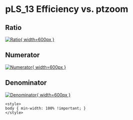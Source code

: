 # pLS_13 Efficiency vs. ptzoom

## Ratio

[![Ratio](../mtv/var/pLS_13_eff_ptzoom.png){ width=600px }](../mtv/var/pLS_13_eff_ptzoom.pdf)

## Numerator

[![Numerator](../mtv/num/pLS_13_eff_ptzoom_num.png){ width=600px }](../mtv/num/pLS_13_eff_ptzoom_num.pdf)

## Denominator

[![Denominator](../mtv/den/pLS_13_eff_ptzoom_den.png){ width=600px }](../mtv/den/pLS_13_eff_ptzoom_den.pdf)


``` {=html}
<style>
body { min-width: 100% !important; }
</style>
```
